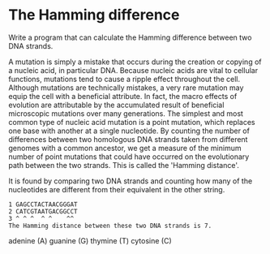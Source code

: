 # The Hamming difference

Write a program that can calculate the Hamming difference between two DNA strands.

A mutation is simply a mistake that occurs during the creation or copying of a nucleic acid, in particular DNA. Because nucleic acids are vital to cellular functions, mutations tend to cause a ripple effect throughout the cell. Although mutations are technically mistakes, a very rare mutation may equip the cell with a beneficial attribute. In fact, the macro effects of evolution are attributable by the accumulated result of beneficial microscopic mutations over many generations.
The simplest and most common type of nucleic acid mutation is a point mutation, which replaces one base with another at a single nucleotide.
By counting the number of differences between two homologous DNA strands taken from different genomes with a common ancestor, we get a measure of the minimum number of point mutations that could have occurred on the evolutionary path between the two strands.
This is called the 'Hamming distance'.

It is found by comparing two DNA strands and counting how many of the nucleotides are different from their equivalent in the other string.
```
1 GAGCCTACTAACGGGAT
2 CATCGTAATGACGGCCT
3 ^ ^ ^  ^ ^    ^^
The Hamming distance between these two DNA strands is 7.
```

adenine (A)
guanine (G)
thymine (T)
cytosine (C)

